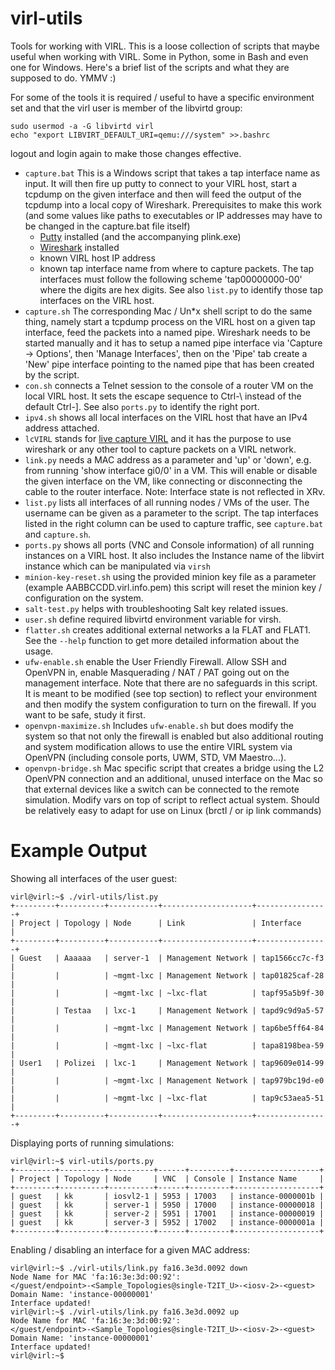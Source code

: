 virl-utils
==========

Tools for working with VIRL. This is a loose collection of scripts that maybe useful when working with VIRL. Some in Python, some in Bash and even one for Windows. Here's a brief list of the scripts and what they are supposed to do. YMMV :)

For some of the tools it is required / useful to have a specific environment set and that the virl user is member of the libvirtd group:

    sudo usermod -a -G libvirtd virl
    echo "export LIBVIRT_DEFAULT_URI=qemu:///system" >>.bashrc

logout and login again to make those changes effective.

*  ```capture.bat``` This is a Windows script that takes a tap interface name as input. It will then fire up putty to connect to your VIRL host, start a tcpdump on the given interface and then will feed the output of the tcpdump into a local copy of Wireshark. Prerequisites to make this work (and some values like paths to executables or IP addresses may have to be changed in the capture.bat file itself)
   * [Putty](http://www.chiark.greenend.org.uk/~sgtatham/putty/download.html "Putty download page") installed (and the accompanying plink.exe)
   * [Wireshark](https://www.wireshark.org/download.html "Wireshark download page") installed
   * known VIRL host IP address
   * known tap interface name from where to capture packets. The tap interfaces must follow the following scheme 'tap00000000-00' where the digits are hex digits. See also ```list.py``` to identify those tap interfaces on the VIRL host.
*   ```capture.sh``` The corresponding Mac / Un*x shell script to do the same thing, namely start a tcpdump process on the VIRL host on a given tap interface, feed the packets into a named pipe. Wireshark needs to be started manually and it has to setup a named pipe interface via 'Capture -> Options', then 'Manage Interfaces', then on the 'Pipe' tab create a 'New' pipe interface pointing to the named pipe that has been created by the script.
* ```con.sh``` connects a Telnet session to the console of a router VM on the local VIRL host. It sets the escape sequence to Ctrl-\ instead of the default Ctrl-]. See also ```ports.py``` to identify the right port.
* ```ipv4.sh``` shows all local interfaces on the VIRL host that have an IPv4 address attached.
* ```lcVIRL``` stands for [live capture VIRL](https://github.com/gustavooferreira/lcVIRL) and it has the purpose to use wireshark or any other tool to capture packets on a VIRL network.
* ```link.py``` needs a MAC address as a parameter and 'up' or 'down', e.g. from running 'show interface gi0/0' in a VM. This will enable or disable the given interface on the VM, like connecting or disconnecting the cable to the router interface. Note: Interface state is not reflected in XRv. 
* ```list.py``` lists all interfaces of all running nodes / VMs of the user. The username can be given as a parameter to the script. The tap interfaces listed in the right column can be used to capture traffic, see ```capture.bat``` and ```capture.sh```.
* ```ports.py``` shows all ports (VNC and Console information) of all running instances on a VIRL host. It also includes the Instance name of the libvirt instance which can be manipulated via ```virsh```
* ```minion-key-reset.sh``` using the provided minion key file as a parameter (example AABBCCDD.virl.info.pem) this script will reset the minion key / configuration on the system. 
* ```salt-test.py``` helps with troubleshooting Salt key related issues.
* ```user.sh``` define required libvirtd environment variable for virsh.
* ```flatter.sh``` creates additional external networks a la FLAT and FLAT1. See the ```--help``` function to get more detailed information about the usage.
* ```ufw-enable.sh``` enable the User Friendly Firewall. Allow SSH and OpenVPN in, enable Masquerading / NAT / PAT going out on the management interface. Note that there are no safeguards in this script. It is meant to be modified (see top section) to reflect your environment and then modify the system configuration to turn on the firewall. If you want to be safe, study it first.
* ```openvpn-maximize.sh``` Includes ```ufw-enable.sh``` but does modify the system so that not only the firewall is enabled but also additional routing and system modification allows to use the entire VIRL system via OpenVPN (including console ports, UWM, STD, VM Maestro...).
* ```openvpn-bridge.sh``` Mac specific script that creates a bridge using the L2 OpenVPN connection and an additional, unused interface on the Mac so that external devices like a switch can be connected to the remote simulation. Modify vars on top of script to reflect actual system. Should be relatively easy to adapt for use on Linux (brctl / or ip link commands)

Example Output
======
Showing all interfaces of the user guest:

	virl@virl:~$ ./virl-utils/list.py 
	+---------+----------+-----------+--------------------+----------------+
	| Project | Topology | Node      | Link               | Interface      |
	+---------+----------+-----------+--------------------+----------------+
	| Guest   | Aaaaaa   | server-1  | Management Network | tap1566cc7c-f3 |
	|         |          | ~mgmt-lxc | Management Network | tap01825caf-28 |
	|         |          | ~mgmt-lxc | ~lxc-flat          | tapf95a5b9f-30 |
	|         | Testaa   | lxc-1     | Management Network | tapd9c9d9a5-57 |
	|         |          | ~mgmt-lxc | Management Network | tap6be5ff64-84 |
	|         |          | ~mgmt-lxc | ~lxc-flat          | tapa8198bea-59 |
	| User1   | Polizei  | lxc-1     | Management Network | tap9609e014-99 |
	|         |          | ~mgmt-lxc | Management Network | tap979bc19d-e0 |
	|         |          | ~mgmt-lxc | ~lxc-flat          | tap9c53aea5-51 |
	+---------+----------+-----------+--------------------+----------------+


Displaying ports of running simulations:

	virl@virl:~$ virl-utils/ports.py 
	+---------+----------+----------+------+---------+-------------------+
	| Project | Topology | Node     | VNC  | Console | Instance Name     |
	+---------+----------+----------+------+---------+-------------------+
	| guest   | kk       | iosvl2-1 | 5953 | 17003   | instance-0000001b |
	| guest   | kk       | server-1 | 5950 | 17000   | instance-00000018 |
	| guest   | kk       | server-2 | 5951 | 17001   | instance-00000019 |
	| guest   | kk       | server-3 | 5952 | 17002   | instance-0000001a |
	+---------+----------+----------+------+---------+-------------------+

Enabling / disabling an interface for a given MAC address:

	virl@virl:~$ ./virl-utils/link.py fa16.3e3d.0092 down
	Node Name for MAC 'fa:16:3e:3d:00:92': 
	</guest/endpoint>-<Sample_Topologies@single-T2IT_U>-<iosv-2>-<guest>
	Domain Name: 'instance-00000001'
	Interface updated!
	virl@virl:~$ ./virl-utils/link.py fa16.3e3d.0092 up
	Node Name for MAC 'fa:16:3e:3d:00:92': 
	</guest/endpoint>-<Sample_Topologies@single-T2IT_U>-<iosv-2>-<guest>
	Domain Name: 'instance-00000001'
	Interface updated!
	virl@virl:~$ 



